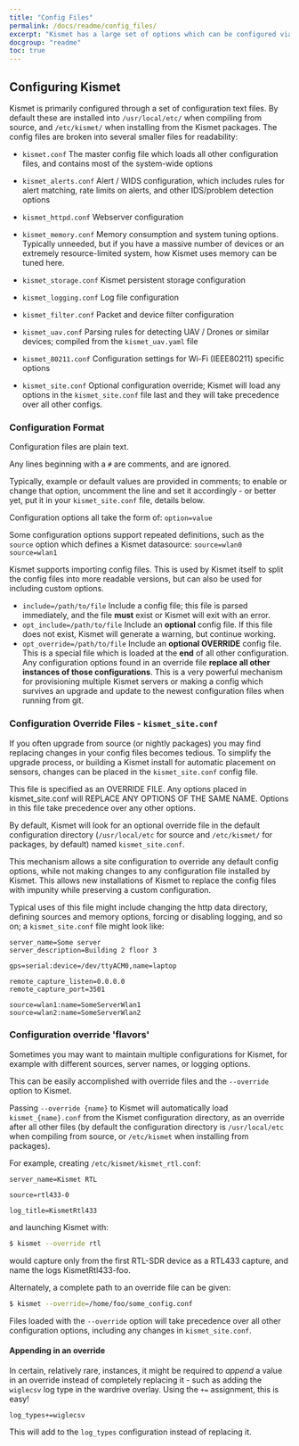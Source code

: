 ```yaml
---
title: "Config Files"
permalink: /docs/readme/config_files/
excerpt: "Kismet has a large set of options which can be configured via configuration files - and sanely managed during upgrades with kismet_site.conf"
docgroup: "readme"
toc: true
---
```


## Configuring Kismet

Kismet is primarily configured through a set of configuration text files.  By default these are installed into `/usr/local/etc/` when compiling from source, and `/etc/kismet/` when installing from the Kismet packages. The config files are broken into several smaller files for readability:

* `kismet.conf`
   The master config file which loads all other configuration files, and contains most of the system-wide options

* `kismet_alerts.conf`
   Alert / WIDS configuration, which includes rules for alert matching, rate limits on alerts, and other IDS/problem detection options

* `kismet_httpd.conf`
   Webserver configuration

* `kismet_memory.conf`
   Memory consumption and system tuning options.  Typically unneeded, but if you have a massive number of devices or an extremely resource-limited system, how Kismet uses memory can be tuned here.

* `kismet_storage.conf`
   Kismet persistent storage configuration

* `kismet_logging.conf`
   Log file configuration

* `kismet_filter.conf`
   Packet and device filter configuration

* `kismet_uav.conf`
   Parsing rules for detecting UAV / Drones or similar devices; compiled from the `kismet_uav.yaml` file

* `kismet_80211.conf`
   Configuration settings for Wi-Fi (IEEE80211) specific options

* `kismet_site.conf`
   Optional configuration override; Kismet will load any options in the `kismet_site.conf` file last and they will take precedence over all other configs.

### Configuration Format

Configuration files are plain text.  

Any lines beginning with a `#` are comments, and are ignored.

Typically, example or default values are provided in comments; to enable or change that option, uncomment the line and set it accordingly - or better yet, put it in your `kismet_site.conf` file, details below.

Configuration options all take the form of:
   `option=value`

Some configuration options support repeated definitions, such as the 
`source` option which defines a Kismet datasource:
   `source=wlan0`
   `source=wlan1`

Kismet supports importing config files.  This is used by Kismet itself to
split the config files into more readable versions, but can also be used
for including custom options.

* `include=/path/to/file`
   Include a config file; this file is parsed immediately, and the file **must** exist or Kismet will exit with an error.
* `opt_include=/path/to/file`
   Include an **optional** config file.  If this file does not exist, Kismet will generate a warning, but continue working.
* `opt_override=/path/to/file`
   Include an **optional OVERRIDE** config file.  This is a special file which is loaded at the **end** of all other configuration.  Any configuration options found in an override file **replace all other instances of those configurations**.  This is a very powerful mechanism for provisioning multiple Kismet servers or making a config which survives an upgrade and update to the newest configuration files when running from git.

### Configuration Override Files - `kismet_site.conf`
If you often upgrade from source (or nightly packages) you may find replacing changes in your config files becomes tedious.  To simplify the upgrade process, or building a Kismet install for automatic placement on sensors, changes can be placed in the `kismet_site.conf` config file.

This file is specified as an OVERRIDE FILE.  Any options placed in kismet_site.conf will REPLACE ANY OPTIONS OF THE SAME NAME.  Options in this file take precedence over any other options.

By default, Kismet will look for an optional override file in the default
configuration directory (`/usr/local/etc` for source and `/etc/kismet/` for packages, by default) named `kismet_site.conf`.

This mechanism allows a site configuration to override any default config
options, while not making changes to any configuration file installed by
Kismet.  This allows new installations of Kismet to replace the config files with impunity while preserving a custom configuration.

Typical uses of this file might include changing the http data directory,
defining sources and memory options, forcing or disabling logging, and so on; a `kismet_site.conf` file might look like:
```
server_name=Some server
server_description=Building 2 floor 3

gps=serial:device=/dev/ttyACM0,name=laptop

remote_capture_listen=0.0.0.0
remote_capture_port=3501

source=wlan1:name=SomeServerWlan1
source=wlan2:name=SomeServerWlan2
```

### Configuration override 'flavors'

Sometimes you may want to maintain multiple configurations for Kismet, for example with different sources, server names, or logging options.

This can be easily accomplished with override files and the `--override` option to Kismet.

Passing `--override {name}` to Kismet will automatically load `kismet_{name}.conf` from the Kismet configuration directory, as an override after all other files (by default the configuration directory is `/usr/local/etc` when compiling from source, or `/etc/kismet` when installing from packages).

For example, creating `/etc/kismet/kismet_rtl.conf`:

```
server_name=Kismet RTL

source=rtl433-0

log_title=KismetRtl433
```

and launching Kismet with:

```bash
$ kismet --override rtl
```

would capture only from the first RTL-SDR device as a RTL433 capture, and name the logs KismetRtl433-foo.

Alternately, a complete path to an override file can be given:

```bash
$ kismet --override=/home/foo/some_config.conf
```

Files loaded with the `--override` option will take precedence over all other configuration options, including any changes in `kismet_site.conf`.

#### Appending in an override

In certain, relatively rare, instances, it might be required to *append* a value in an override instead of completely replacing it - such as adding the `wiglecsv` log type in the wardrive overlay.  Using the `+=` assignment, this is easy!

```
log_types+=wiglecsv
```

This will add to the `log_types` configuration instead of replacing it.


